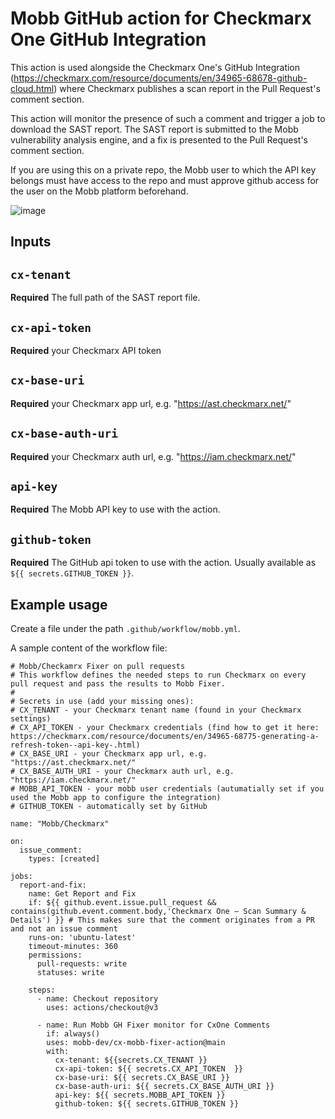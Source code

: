 # Mobb GitHub action for Checkmarx One GitHub Integration

This action is used alongside the Checkmarx One's GitHub Integration (https://checkmarx.com/resource/documents/en/34965-68678-github-cloud.html) where Checkmarx publishes a scan report in the Pull Request's comment section. 

This action will monitor the presence of such a comment and trigger a job to download the SAST report. The SAST report is submitted to the Mobb vulnerability analysis engine, and a fix is presented to the Pull Request's comment section. 

If you are using this on a private repo, the Mobb user to which the API key belongs must have access to the repo and must approve github access for the user on the Mobb platform beforehand.

![image](https://github.com/mobb-dev/cx-mobb-fixer-action/assets/5158535/da9221ef-1dd2-4b6d-b6ba-aa466b51e887)

## Inputs

## `cx-tenant`

**Required** The full path of the SAST report file.

## `cx-api-token`

**Required** your Checkmarx API token

## `cx-base-uri`

**Required** your Checkmarx app url, e.g. "https://ast.checkmarx.net/"

## `cx-base-auth-uri`

**Required** your Checkmarx auth url, e.g. "https://iam.checkmarx.net/"

## `api-key`

**Required** The Mobb API key to use with the action.

## `github-token`

**Required** The GitHub api token to use with the action. Usually available as `${{ secrets.GITHUB_TOKEN }}`.

## Example usage

Create a file under the path `.github/workflow/mobb.yml`. 

A sample content of the workflow file: 
```
# Mobb/Checkamrx Fixer on pull requests
# This workflow defines the needed steps to run Checkmarx on every pull request and pass the results to Mobb Fixer.
#
# Secrets in use (add your missing ones):
# CX_TENANT - your Checkmarx tenant name (found in your Checkmarx settings)
# CX_API_TOKEN - your Checkmarx credentials (find how to get it here: https://checkmarx.com/resource/documents/en/34965-68775-generating-a-refresh-token--api-key-.html)
# CX_BASE_URI - your Checkmarx app url, e.g. "https://ast.checkmarx.net/"
# CX_BASE_AUTH_URI - your Checkmarx auth url, e.g. "https://iam.checkmarx.net/"
# MOBB_API_TOKEN - your mobb user credentials (autumatially set if you used the Mobb app to configure the integration)
# GITHUB_TOKEN - automatically set by GitHub

name: "Mobb/Checkmarx"

on:
  issue_comment:
    types: [created]

jobs:
  report-and-fix:
    name: Get Report and Fix
    if: ${{ github.event.issue.pull_request && contains(github.event.comment.body,'Checkmarx One – Scan Summary & Details') }} # This makes sure that the comment originates from a PR and not an issue comment
    runs-on: 'ubuntu-latest'
    timeout-minutes: 360
    permissions:
      pull-requests: write
      statuses: write

    steps:
      - name: Checkout repository
        uses: actions/checkout@v3

      - name: Run Mobb GH Fixer monitor for CxOne Comments
        if: always()
        uses: mobb-dev/cx-mobb-fixer-action@main
        with:
          cx-tenant: ${{secrets.CX_TENANT }}
          cx-api-token: ${{ secrets.CX_API_TOKEN  }}
          cx-base-uri: ${{ secrets.CX_BASE_URI }}
          cx-base-auth-uri: ${{ secrets.CX_BASE_AUTH_URI }}
          api-key: ${{ secrets.MOBB_API_TOKEN }}
          github-token: ${{ secrets.GITHUB_TOKEN }}
```
